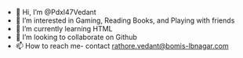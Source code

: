 - 👋 Hi, I’m @Pdxl47Vedant
- 👀 I’m interested in Gaming, Reading Books, and Playing with friends
- 🌱 I’m currently learning HTML
- 💞️ I’m looking to collaborate on Github
- 📫 How to reach me- contact rathore.vedant@bomis-lbnagar.com

<!---
Pdxl47Vedant/Pdxl47Vedant is a ✨ special ✨ repository because its `README.md` (this file) appears on your GitHub profile.
You can click the Preview link to take a look at your changes.
--->
